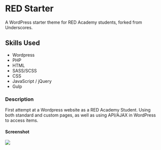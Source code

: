 # RED Starter

A WordPress starter theme for RED Academy students, forked from Underscores.

## Skills Used

- Wordpress
- PHP
- HTML
- SASS/SCSS
- CSS
- JavaScript / jQuery
- Gulp

### Description

First attempt at a Wordpress website as a RED Academy Student. Using both standard and custom pages, as well as using API/AJAX in WordPress to access items. 

#### Screenshot

<img src="../../../screenshot.png">